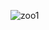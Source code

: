 ![zoo1](https://user-images.githubusercontent.com/129625477/236481945-b096e946-cd86-47db-970e-75d90afc10da.png)
